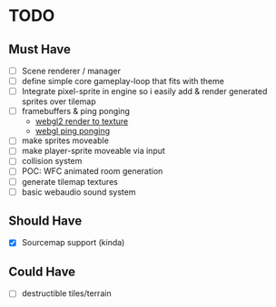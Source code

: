 # TODO

## Must Have

- [ ] Scene renderer / manager
- [ ] define simple core gameplay-loop that fits with theme
- [ ] Integrate pixel-sprite in engine so i easily add & render generated sprites over tilemap
- [ ] framebuffers & ping ponging
  - [webgl2 render to texture](https://webgl2fundamentals.org/webgl/lessons/webgl-render-to-texture.html)
  - [webgl ping ponging](https://webglfundamentals.org/webgl/lessons/webgl-image-processing-continued.html)
- [ ] make sprites moveable
- [ ] make player-sprite moveable via input
- [ ] collision system
- [ ] POC: WFC animated room generation
- [ ] generate tilemap textures
- [ ] basic webaudio sound system

## Should Have

- [x] Sourcemap support (kinda)

## Could Have

- [ ] destructible tiles/terrain
